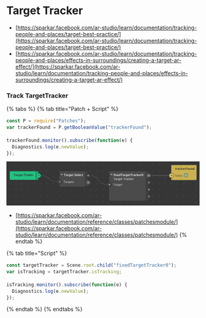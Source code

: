 # Target Tracker

* [https://sparkar.facebook.com/ar-studio/learn/documentation/tracking-people-and-places/target-best-practice/](https://sparkar.facebook.com/ar-studio/learn/documentation/tracking-people-and-places/target-best-practice/)
* [https://sparkar.facebook.com/ar-studio/learn/documentation/tracking-people-and-places/effects-in-surroundings/creating-a-target-ar-effect/](https://sparkar.facebook.com/ar-studio/learn/documentation/tracking-people-and-places/effects-in-surroundings/creating-a-target-ar-effect/)

### Track TargetTracker

{% tabs %}
{% tab title="Patch + Script" %}
```javascript
const P = require("Patches");
var trackerFound = P.getBooleanValue("trackerFound");

trackerFound.monitor().subscribe(function(e) {
  Diagnostics.log(e.newValue);
});
```

![](../../../.gitbook/assets/spark-tracker.png)

* [https://sparkar.facebook.com/ar-studio/learn/documentation/reference/classes/patchesmodule/](https://sparkar.facebook.com/ar-studio/learn/documentation/reference/classes/patchesmodule/)
{% endtab %}

{% tab title="Script" %}
```javascript
const targetTracker = Scene.root.child("fixedTargetTracker0");
var isTracking = targetTracker.isTracking;

isTracking.monitor().subscribe(function(e) {
  Diagnostics.log(e.newValue);
});
```
{% endtab %}
{% endtabs %}

